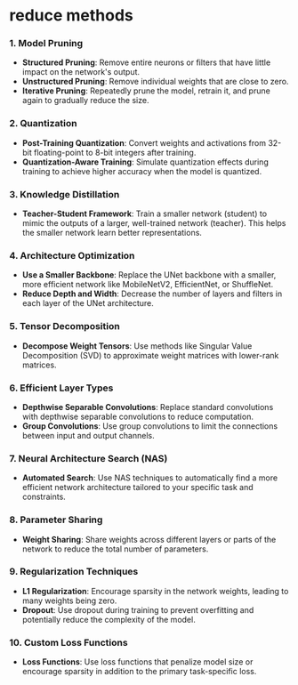 # reduce methods


### 1. Model Pruning
- **Structured Pruning**: Remove entire neurons or filters that have little impact on the network's output.
- **Unstructured Pruning**: Remove individual weights that are close to zero.
- **Iterative Pruning**: Repeatedly prune the model, retrain it, and prune again to gradually reduce the size.

### 2. Quantization
- **Post-Training Quantization**: Convert weights and activations from 32-bit floating-point to 8-bit integers after training.
- **Quantization-Aware Training**: Simulate quantization effects during training to achieve higher accuracy when the model is quantized.

### 3. Knowledge Distillation
- **Teacher-Student Framework**: Train a smaller network (student) to mimic the outputs of a larger, well-trained network (teacher). This helps the smaller network learn better representations.

### 4. Architecture Optimization
- **Use a Smaller Backbone**: Replace the UNet backbone with a smaller, more efficient network like MobileNetV2, EfficientNet, or ShuffleNet.
- **Reduce Depth and Width**: Decrease the number of layers and filters in each layer of the UNet architecture.

### 5. Tensor Decomposition
- **Decompose Weight Tensors**: Use methods like Singular Value Decomposition (SVD) to approximate weight matrices with lower-rank matrices.

### 6. Efficient Layer Types
- **Depthwise Separable Convolutions**: Replace standard convolutions with depthwise separable convolutions to reduce computation.
- **Group Convolutions**: Use group convolutions to limit the connections between input and output channels.

### 7. Neural Architecture Search (NAS)
- **Automated Search**: Use NAS techniques to automatically find a more efficient network architecture tailored to your specific task and constraints.

### 8. Parameter Sharing
- **Weight Sharing**: Share weights across different layers or parts of the network to reduce the total number of parameters.

### 9. Regularization Techniques
- **L1 Regularization**: Encourage sparsity in the network weights, leading to many weights being zero.
- **Dropout**: Use dropout during training to prevent overfitting and potentially reduce the complexity of the model.

### 10. Custom Loss Functions
- **Loss Functions**: Use loss functions that penalize model size or encourage sparsity in addition to the primary task-specific loss.
